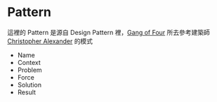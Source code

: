 # Pattern

這裡的 Pattern 是源自 Design Pattern 裡，[Gang of Four][] 所去參考建築師 [Christopher Alexander][] 的模式

* Name
* Context
* Problem
* Force
* Solution
* Result
  
[Christopher Alexander]: https://en.wikipedia.org/wiki/Christopher_Alexander
[Gang of Four]: https://en.wikipedia.org/wiki/Gang_of_Four
